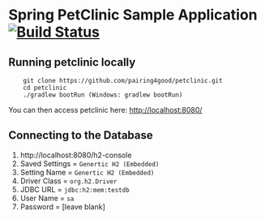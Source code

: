 # Spring PetClinic Sample Application [![Build Status](https://travis-ci.org/dkessler/petclinic-dmacc-fall-2019.png?branch=master)](https://travis-ci.org/dkessler/petclinic-dmacc-fall-2019/)

## Running petclinic locally
```
	git clone https://github.com/pairing4good/petclinic.git
	cd petclinic
	./gradlew bootRun (Windows: gradlew bootRun)
```

You can then access petclinic here: [http://localhost:8080/](http://localhost:8080/)


## Connecting to the Database
1. http://localhost:8080/h2-console
1. Saved Settings = `Genertic H2 (Embedded)`
1. Setting Name = `Genertic H2 (Embedded)`
1. Driver Class = `org.h2.Driver`
1. JDBC URL = `jdbc:h2:mem:testdb`
1. User Name = `sa`
1. Password = [leave blank]
